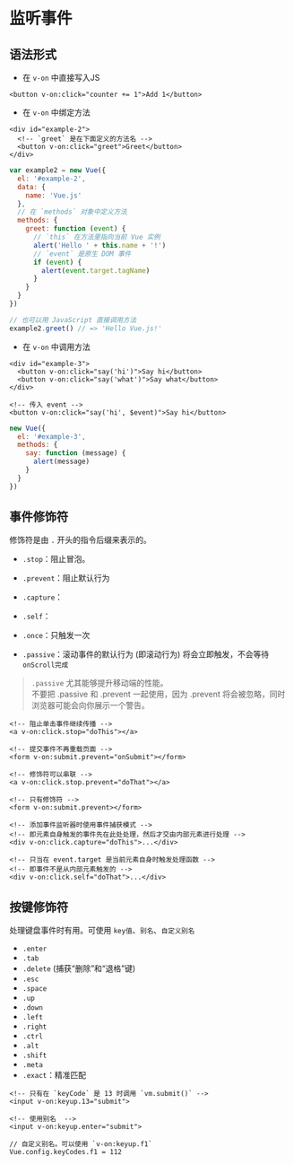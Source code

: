 # 监听事件

## 语法形式

- 在 `v-on` 中直接写入JS

```vue
<button v-on:click="counter += 1">Add 1</button>
```

- 在 `v-on` 中绑定方法

```vue
<div id="example-2">
  <!-- `greet` 是在下面定义的方法名 -->
  <button v-on:click="greet">Greet</button>
</div>
```

```js
var example2 = new Vue({
  el: '#example-2',
  data: {
    name: 'Vue.js'
  },
  // 在 `methods` 对象中定义方法
  methods: {
    greet: function (event) {
      // `this` 在方法里指向当前 Vue 实例
      alert('Hello ' + this.name + '!')
      // `event` 是原生 DOM 事件
      if (event) {
        alert(event.target.tagName)
      }
    }
  }
})

// 也可以用 JavaScript 直接调用方法
example2.greet() // => 'Hello Vue.js!'
```

- 在 `v-on` 中调用方法

```vue
<div id="example-3">
  <button v-on:click="say('hi')">Say hi</button>
  <button v-on:click="say('what')">Say what</button>
</div>

<!-- 传入 event -->
<button v-on:click="say('hi', $event)">Say hi</button>
```

```js
new Vue({
  el: '#example-3',
  methods: {
    say: function (message) {
      alert(message)
    }
  }
})
```

## 事件修饰符

修饰符是由 `.` 开头的指令后缀来表示的。

- `.stop`：阻止冒泡。

- `.prevent`：阻止默认行为

- `.capture`：

- `.self`：

- `.once`：只触发一次

- `.passive`：滚动事件的默认行为 (即滚动行为) 将会立即触发，不会等待 `onScroll完成`

> `.passive` 尤其能够提升移动端的性能。   
> 不要把 .passive 和 .prevent 一起使用，因为 .prevent 将会被忽略，同时浏览器可能会向你展示一个警告。

```vue
<!-- 阻止单击事件继续传播 -->
<a v-on:click.stop="doThis"></a>

<!-- 提交事件不再重载页面 -->
<form v-on:submit.prevent="onSubmit"></form>

<!-- 修饰符可以串联 -->
<a v-on:click.stop.prevent="doThat"></a>

<!-- 只有修饰符 -->
<form v-on:submit.prevent></form>

<!-- 添加事件监听器时使用事件捕获模式 -->
<!-- 即元素自身触发的事件先在此处处理，然后才交由内部元素进行处理 -->
<div v-on:click.capture="doThis">...</div>

<!-- 只当在 event.target 是当前元素自身时触发处理函数 -->
<!-- 即事件不是从内部元素触发的 -->
<div v-on:click.self="doThat">...</div>
```

## 按键修饰符

处理键盘事件时有用。可使用 `key值`、`别名`、`自定义别名`

- `.enter`
- `.tab`
- `.delete` (捕获“删除”和“退格”键)
- `.esc`
- `.space`
- `.up`
- `.down`
- `.left`
- `.right`
- `.ctrl`
- `.alt`
- `.shift`
- `.meta`
- `.exact`：精准匹配

```vue
<!-- 只有在 `keyCode` 是 13 时调用 `vm.submit()` -->
<input v-on:keyup.13="submit">

<!-- 使用别名  -->
<input v-on:keyup.enter="submit">

// 自定义别名。可以使用 `v-on:keyup.f1`
Vue.config.keyCodes.f1 = 112
```
